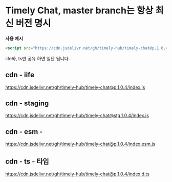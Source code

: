 # Timely Chat, master branch는 항상 최신 버전 명시

__사용 예시__

```html
<script src="https://cdn.jsdelivr.net/gh/timely-hub/timely-chat@p.1.0.4/index.js"></script>
```


iife와, ts만 공유 하면 일단 됩니다.

## cdn - iife
https://cdn.jsdelivr.net/gh/timely-hub/timely-chat@p.1.0.4/index.js

## cdn - staging

https://cdn.jsdelivr.net/gh/timely-hub/timely-chat@stg.1.0.4/index.js

## cdn - esm - 
https://cdn.jsdelivr.net/gh/timely-hub/timely-chat@p.1.0.4/index.esm.js

## cdn - ts - 타입
https://cdn.jsdelivr.net/gh/timely-hub/timely-chat@p.1.0.4/index.d.ts
